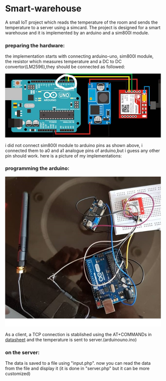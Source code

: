 # Smart-warehouse
A small IoT project which reads the temperature of the room and sends the temperature to a server using a simcard. The project is designed for a smart warehouse and it is implemented by an arduino and a sim800l module.

### preparing the hardware:
the implementation starts with connecting arduino-uno, sim800l module, the resistor which measures temperature and a DC to DC convertor(LM2596),they should be connected as followed:


![connections](https://github.com/pariyamd/Smart-warehouse/blob/master/images/connections.jpg)

i did not connect sim800l module to arduino pins as shown above, i connected them to a0 and a1 analogue pins of arduino,but i guess any other pin should work.
here is a picture of my implementations:

### programming the arduino:
![implementation](https://github.com/pariyamd/Smart-warehouse/blob/master/images/implemented1.jpg)

As a client, a TCP connection is stablished using the AT+COMMANDs in [datasheet](http://www.rhydolabz.com/wiki/wp-content/uploads/sim800_series_tcpip_application_note_v1.001.pdf) and the temperature is sent to server.(arduinouno.ino)

### on the server:
The data is saved to a file using "input.php".
now you can read the data from the file and display it (it is done in "server.php" but it can be more customized)
